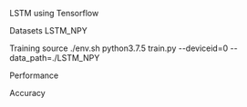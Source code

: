 LSTM using Tensorflow

Datasets
LSTM_NPY

Training 
source ./env.sh
python3.7.5 train.py --deviceid=0 --data_path=./LSTM_NPY


Performance

Accuracy
